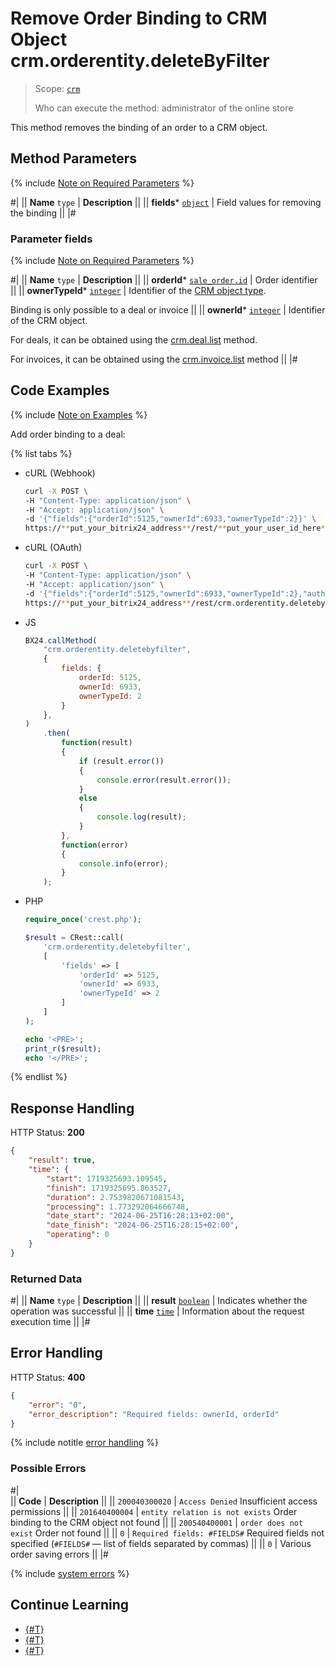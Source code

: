 # Remove Order Binding to CRM Object crm.orderentity.deleteByFilter

> Scope: [`crm`](../../../scopes/permissions.md)
>
> Who can execute the method: administrator of the online store

This method removes the binding of an order to a CRM object.

## Method Parameters

{% include [Note on Required Parameters](../../../../_includes/required.md) %}

#|
|| **Name**
`type` | **Description** ||
|| **fields***
[`object`](../../../data-types.md) | Field values for removing the binding ||
|#

### Parameter fields

{% include [Note on Required Parameters](../../../../_includes/required.md) %}

#|
|| **Name**
`type` | **Description** ||
|| **orderId***
[`sale_order.id`](../../../sale/data-types.md#sale_order) | Order identifier ||
|| **ownerTypeId***
[`integer`](../../../data-types.md) | Identifier of the [CRM object type](../../data-types.md#object_type).

Binding is only possible to a deal or invoice
||
|| **ownerId***
[`integer`](../../../data-types.md) | Identifier of the CRM object.

For deals, it can be obtained using the [crm.deal.list](../../deals/crm-deal-list.md) method.

For invoices, it can be obtained using the [crm.invoice.list](../../outdated/invoice/crm-invoice-list.md) method
||
|#

## Code Examples

{% include [Note on Examples](../../../../_includes/examples.md) %}

Add order binding to a deal:

{% list tabs %}

- cURL (Webhook)

    ```bash
    curl -X POST \
    -H "Content-Type: application/json" \
    -H "Accept: application/json" \
    -d '{"fields":{"orderId":5125,"ownerId":6933,"ownerTypeId":2}}' \
    https://**put_your_bitrix24_address**/rest/**put_your_user_id_here**/**put_your_webhook_here**/crm.orderentity.deletebyfilter
    ```

- cURL (OAuth) 

    ```bash
    curl -X POST \
    -H "Content-Type: application/json" \
    -H "Accept: application/json" \
    -d '{"fields":{"orderId":5125,"ownerId":6933,"ownerTypeId":2},"auth":"**put_access_token_here**"}' \
    https://**put_your_bitrix24_address**/rest/crm.orderentity.deletebyfilter
    ```

- JS

    ```js
    BX24.callMethod(
        "crm.orderentity.deletebyfilter",
        {
            fields: {
                orderId: 5125,
                ownerId: 6933,
                ownerTypeId: 2
            }
        },
    )
        .then(
            function(result)
            {
                if (result.error())
                {
                    console.error(result.error());
                }
                else
                {
                    console.log(result);
                }
            },
            function(error)
            {
                console.info(error);
            }
        );
    ```

- PHP

    ```php
    require_once('crest.php');

    $result = CRest::call(
        'crm.orderentity.deletebyfilter',
        [
            'fields' => [
                'orderId' => 5125,
                'ownerId' => 6933,
                'ownerTypeId' => 2
            ]
        ]
    );

    echo '<PRE>';
    print_r($result);
    echo '</PRE>';
    ```

{% endlist %}

## Response Handling

HTTP Status: **200**

```json
{
    "result": true,
    "time": {
        "start": 1719325693.109545,
        "finish": 1719325695.863527,
        "duration": 2.7539820671081543,
        "processing": 1.773292064666748,
        "date_start": "2024-06-25T16:28:13+02:00",
        "date_finish": "2024-06-25T16:28:15+02:00",
        "operating": 0
    }
}
```

### Returned Data

#|
|| **Name**
`type` | **Description** ||
|| **result**
[`boolean`](../../../data-types.md) | Indicates whether the operation was successful ||
|| **time**
[`time`](../../../data-types.md) | Information about the request execution time ||
|#

## Error Handling

HTTP Status: **400**

```json
{
    "error": "0",
    "error_description": "Required fields: ownerId, orderId"
}
```

{% include notitle [error handling](../../../../_includes/error-info.md) %}

### Possible Errors

#|  
|| **Code** | **Description** ||
|| `200040300020` | `Access Denied` 
Insufficient access permissions
||
|| `201640400004` | `entity relation is not exists` 
Order binding to the CRM object not found
||
|| `200540400001` | `order does not exist` 
Order not found
||
|| `0` | `Required fields: #FIELDS#` 
Required fields not specified (`#FIELDS#` — list of fields separated by commas)
||
|| `0` | Various order saving errors
||
|#

{% include [system errors](../../../../_includes/system-errors.md) %}

## Continue Learning

- [{#T}](./crm-order-entity-add.md)
- [{#T}](./crm-order-entity-list.md)
- [{#T}](./crm-order-entity-get-fields.md)
